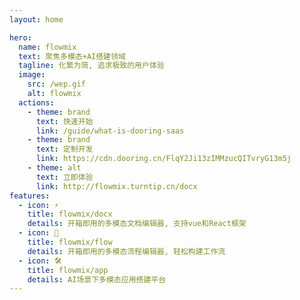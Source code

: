 ```yaml
---
layout: home

hero:
  name: flowmix
  text: 聚焦多模态+AI搭建领域
  tagline: 化繁为简, 追求极致的用户体验
  image:
    src: /wep.gif
    alt: flowmix
  actions:
    - theme: brand
      text: 快速开始
      link: /guide/what-is-dooring-saas
    - theme: brand
      text: 定制开发
      link: https://cdn.dooring.cn/FlqY2Ji13zIMMzucQITvryG13m5j
    - theme: alt
      text: 立即体验
      link: http://flowmix.turntip.cn/docx
features:
  - icon: ⚡️
    title: flowmix/docx
    details: 开箱即用的多模态文档编辑器, 支持vue和React框架
  - icon: 🔭
    title: flowmix/flow
    details: 开箱即用的多模态流程编辑器, 轻松构建工作流
  - icon: 🛠️
    title: flowmix/app
    details: AI场景下多模态应用搭建平台
---
```



